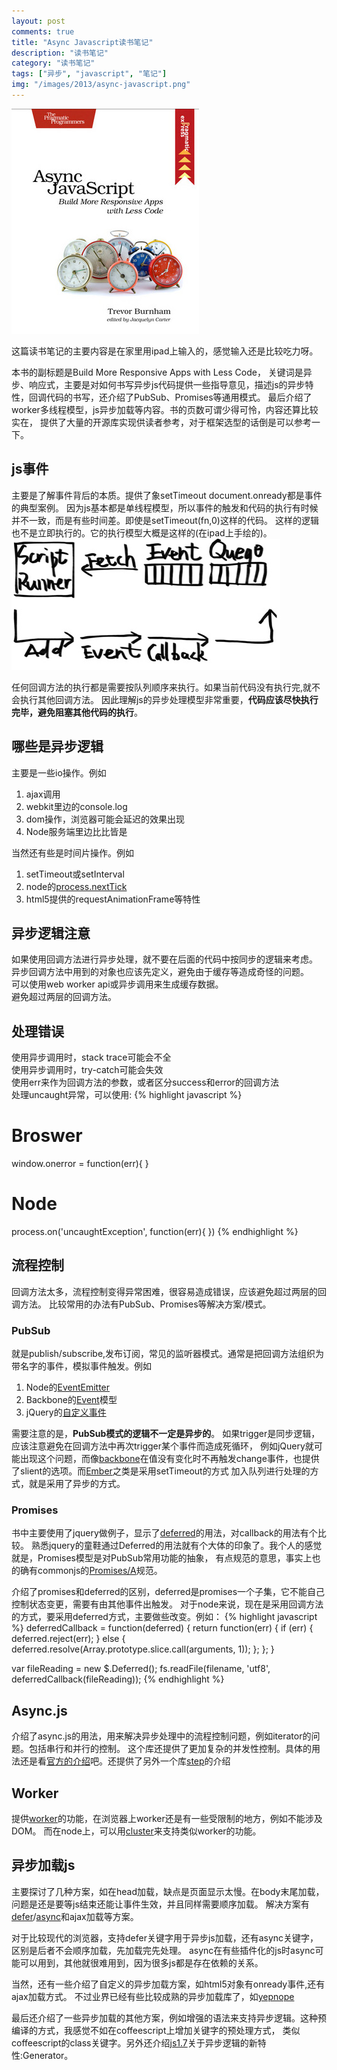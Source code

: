 ```yaml
---
layout: post
comments: true
title: "Async Javascript读书笔记"
description: "读书笔记"
category: "读书笔记"
tags: ["异步", "javascript", "笔记"]
img: "/images/2013/async-javascript.png"
---
```


![Async Javascript][1]

这篇读书笔记的主要内容是在家里用ipad上输入的，感觉输入还是比较吃力呀。

本书的副标题是Build More Responsive Apps with Less Code，
关键词是异步、响应式，主要是对如何书写异步js代码提供一些指导意见，描述js的异步特性，回调代码的书写，还介绍了PubSub、Promises等通用模式。
最后介绍了worker多线程模型，js异步加载等内容。书的页数可谓少得可怜，内容还算比较实在，
提供了大量的开源库实现供读者参考，对于框架选型的话倒是可以参考一下。

## js事件
主要是了解事件背后的本质。提供了象setTimeout document.onready都是事件的典型案例。
因为js基本都是单线程模型，所以事件的触发和代码的执行有时候并不一致，而是有些时间差。即使是setTimeout(fn,0)这样的代码。
这样的逻辑也不是立即执行的。它的执行模型大概是这样的(在ipad上手绘的)。
![js执行模型][2]

任何回调方法的执行都是需要按队列顺序来执行。如果当前代码没有执行完,就不会执行其他回调方法。
因此理解js的异步处理模型非常重要，**代码应该尽快执行完毕，避免阻塞其他代码的执行**。

## 哪些是异步逻辑
主要是一些io操作。例如

1. ajax调用
2. webkit里边的console.log
3. dom操作，浏览器可能会延迟的效果出现
4. Node服务端里边比比皆是

当然还有些是时间片操作。例如

1. setTimeout或setInterval
2. node的[process.nextTick][7]
3. html5提供的requestAnimationFrame等特性

## 异步逻辑注意
如果使用回调方法进行异步处理，就不要在后面的代码中按同步的逻辑来考虑。  
异步回调方法中用到的对象也应该先定义，避免由于缓存等造成奇怪的问题。  
可以使用web worker api或异步调用来生成缓存数据。  
避免超过两层的回调方法。   

## 处理错误
使用异步调用时，stack trace可能会不全  
使用异步调用时，try-catch可能会失效  
使用err来作为回调方法的参数，或者区分success和error的回调方法  
处理uncaught异常，可以使用:
{% highlight javascript %}
# Broswer
window.onerror = function(err){
}

# Node 
process.on('uncaughtException', function(err){
})
{% endhighlight %}

## 流程控制
回调方法太多，流程控制变得异常困难，很容易造成错误，应该避免超过两层的回调方法。
比较常用的办法有PubSub、Promises等解决方案/模式。

### PubSub
就是publish/subscribe,发布订阅，常见的监听器模式。通常是把回调方法组织为带名字的事件，模拟事件触发。例如

1. Node的[EventEmitter][4]
2. Backbone的[Event][5]模型
3. jQuery的[自定义事件][6]

需要注意的是，**PubSub模式的逻辑不一定是异步的**。
如果trigger是同步逻辑，应该注意避免在回调方法中再次trigger某个事件而造成死循环，
例如jQuery就可能出现这个问题，而像[backbone][14]在值没有变化时不再触发change事件，也提供了slient的选项。而[Ember][13]之类是采用setTimeout的方式
加入队列进行处理的方式，就是采用了异步的方式。


### Promises
书中主要使用了jquery做例子，显示了[deferred][15]的用法，对callback的用法有个比较。
熟悉jquery的童鞋通过Deferred的用法就有个大体的印象了。我个人的感觉就是，Promises模型是对PubSub常用功能的抽象，
有点规范的意思，事实上也的确有commonjs的[Promises/A][18]规范。

介绍了promises和deferred的区别，deferred是promises一个子集，它不能自己控制状态变更，需要有由其他事件出触发。
对于node来说，现在是采用回调方法的方式，要采用deferred方式，主要做些改变。例如：
{% highlight javascript %}
deferredCallback = function(deferred) {
  return function(err) {
    if (err) {
      deferred.reject(err);
    } else {
      deferred.resolve(Array.prototype.slice.call(arguments, 1));
    };
  };
}

var fileReading = new $.Deferred();
fs.readFile(filename, 'utf8', deferredCallback(fileReading));
{% endhighlight %}

## Async.js
介绍了async.js的用法，用来解决异步处理中的流程控制问题，例如iterator的问题。包括串行和并行的控制。
这个库还提供了更加复杂的并发性控制。具体的用法还是看[官方的介绍][3]吧。还提供了另外一个库[step][16]的介绍

## Worker
提供[worker][8]的功能，在浏览器上worker还是有一些受限制的地方，例如不能涉及DOM。
而在node上，可以用[cluster][9]来支持类似worker的功能。

## 异步加载js
主要探讨了几种方案，如在head加载，缺点是页面显示太慢。在body末尾加载，问题是还是要等js结束还能让事件生效，并且同样需要顺序加载。
解决方案有[defer][10]/[async][11]和ajax加载等方案。

对于比较现代的浏览器，支持defer关键字用于异步js加载，还有async关键字，区别是后者不会顺序加载，先加载完先处理。
async在有些插件化的js时async可能可以用到，其他就很难用到，因为很多js都是存在依赖的关系。

当然，还有一些介绍了自定义的异步加载方案，如html5对象有onready事件,还有ajax加载方式。
不过业界已经有些比较成熟的异步加载库了，如[yepnope][17]

最后还介绍了一些异步加载的其他方案，例如增强的语法来支持异步逻辑。这种预编译的方式，我感觉不如在coffeescript上增加关键字的预处理方式，
类似coffeescript的class关键字。另外还介绍[js1.7][12]关于异步逻辑的新特性:Generator。

 [1]: /assets/images/2013/async-javascript.jpg
 [2]: /assets/images/2013/runjs.jpg
 [3]: https://github.com/caolan/async
 [4]: http://nodejs.org/api/events.html
 [5]: http://backbonejs.org/#Events
 [6]: http://api.jquery.com/on/
 [7]: http://nodejs.org/docs/latest/api/process.html
 [8]: http://www.w3.org/TR/workers/
 [9]: http://nodejs.org/api/cluster.html
 [10]: http://www.w3schools.com/tags/att_script_defer.asp
 [11]: http://www.w3schools.com/tags/att_script_async.asp
 [12]: https://developer.mozilla.org/en-US/docs/JavaScript/New_in_JavaScript/1.7?redirectlocale=en-US&redirectslug=New_in_JavaScript_1.7
 [13]: http://emberjs.com/
 [14]: http://backbonejs.org/
 [15]: http://api.jquery.com/jQuery.Deferred/
 [16]: https://github.com/creationix/step
 [17]: http://yepnopejs.com/
 [18]: http://wiki.commonjs.org/wiki/Promises/A